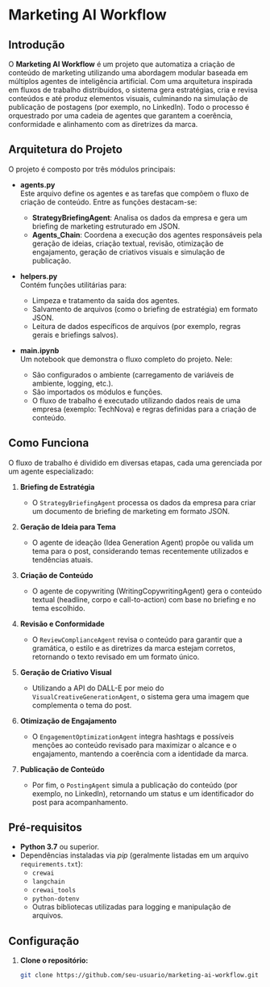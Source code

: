 # Marketing AI Workflow

## Introdução
O **Marketing AI Workflow** é um projeto que automatiza a criação de conteúdo de marketing utilizando uma abordagem modular baseada em múltiplos agentes de inteligência artificial. Com uma arquitetura inspirada em fluxos de trabalho distribuídos, o sistema gera estratégias, cria e revisa conteúdos e até produz elementos visuais, culminando na simulação de publicação de postagens (por exemplo, no LinkedIn). Todo o processo é orquestrado por uma cadeia de agentes que garantem a coerência, conformidade e alinhamento com as diretrizes da marca.

## Arquitetura do Projeto
O projeto é composto por três módulos principais:

- **agents.py**  
  Este arquivo define os agentes e as tarefas que compõem o fluxo de criação de conteúdo. Entre as funções destacam-se:
  - **StrategyBriefingAgent**: Analisa os dados da empresa e gera um briefing de marketing estruturado em JSON.
  - **Agents_Chain**: Coordena a execução dos agentes responsáveis pela geração de ideias, criação textual, revisão, otimização de engajamento, geração de criativos visuais e simulação de publicação.

- **helpers.py**  
  Contém funções utilitárias para:
  - Limpeza e tratamento da saída dos agentes.
  - Salvamento de arquivos (como o briefing de estratégia) em formato JSON.
  - Leitura de dados específicos de arquivos (por exemplo, regras gerais e briefings salvos).

- **main.ipynb**  
  Um notebook que demonstra o fluxo completo do projeto. Nele:
  - São configurados o ambiente (carregamento de variáveis de ambiente, logging, etc.).
  - São importados os módulos e funções.
  - O fluxo de trabalho é executado utilizando dados reais de uma empresa (exemplo: TechNova) e regras definidas para a criação de conteúdo.

## Como Funciona
O fluxo de trabalho é dividido em diversas etapas, cada uma gerenciada por um agente especializado:

1. **Briefing de Estratégia**  
   - O `StrategyBriefingAgent` processa os dados da empresa para criar um documento de briefing de marketing em formato JSON.

2. **Geração de Ideia para Tema**  
   - O agente de ideação (Idea Generation Agent) propõe ou valida um tema para o post, considerando temas recentemente utilizados e tendências atuais.

3. **Criação de Conteúdo**  
   - O agente de copywriting (WritingCopywritingAgent) gera o conteúdo textual (headline, corpo e call-to-action) com base no briefing e no tema escolhido.

4. **Revisão e Conformidade**  
   - O `ReviewComplianceAgent` revisa o conteúdo para garantir que a gramática, o estilo e as diretrizes da marca estejam corretos, retornando o texto revisado em um formato único.

5. **Geração de Criativo Visual**  
   - Utilizando a API do DALL-E por meio do `VisualCreativeGenerationAgent`, o sistema gera uma imagem que complementa o tema do post.

6. **Otimização de Engajamento**  
   - O `EngagementOptimizationAgent` integra hashtags e possíveis menções ao conteúdo revisado para maximizar o alcance e o engajamento, mantendo a coerência com a identidade da marca.

7. **Publicação de Conteúdo**  
   - Por fim, o `PostingAgent` simula a publicação do conteúdo (por exemplo, no LinkedIn), retornando um status e um identificador do post para acompanhamento.

## Pré-requisitos
- **Python 3.7** ou superior.
- Dependências instaladas via *pip* (geralmente listadas em um arquivo `requirements.txt`):
  - `crewai`
  - `langchain`
  - `crewai_tools`
  - `python-dotenv`
  - Outras bibliotecas utilizadas para logging e manipulação de arquivos.

## Configuração
1. **Clone o repositório:**
   ```bash
   git clone https://github.com/seu-usuario/marketing-ai-workflow.git
